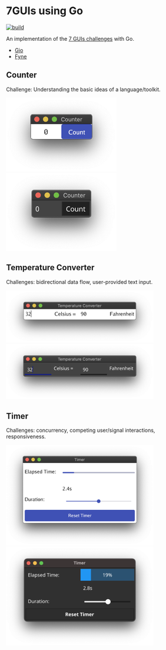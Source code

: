 # 7GUIs using Go

[![build](https://github.com/iwaltgen/7guis-go/actions/workflows/build.yml/badge.svg)](https://github.com/iwaltgen/7guis-go/actions/workflows/build.yml)

An implementation of the [7 GUIs challenges](https://eugenkiss.github.io/7guis/) with Go.

- [Gio](https://gioui.org/)
- [Fyne](https://fyne.io)

## Counter

Challenge: Understanding the basic ideas of a language/toolkit.

<span>
  <img src="gio/image/counter.png" width="300" alt="gio" />
  <img src="fyne/image/counter.png" width="300" alt="fyne" />
</span>

## Temperature Converter

Challenges: bidirectional data flow, user-provided text input.

<span>
  <img src="gio/image/temperature-converter.png" width="400" alt="gio" />
  <img src="fyne/image/temperature-converter.png" width="400" alt="fyne" />
</span>

## Timer

Challenges: concurrency, competing user/signal interactions, responsiveness.

<span>
  <img src="gio/image/timer.png" width="400" alt="gio" />
  <img src="fyne/image/timer.png" width="400" alt="fyne" />
</span>
